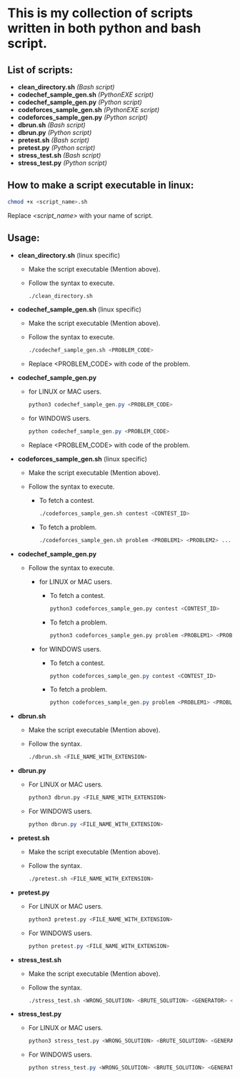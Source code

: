 # This is my collection of scripts written in both python and bash script.

## List of scripts:

- **clean_directory.sh** _(Bash script)_
- **codechef_sample_gen.sh** _(PythonEXE script)_
- **codechef_sample_gen.py** _(Python script)_
- **codeforces_sample_gen.sh** _(PythonEXE script)_
- **codeforces_sample_gen.py** _(Python script)_
- **dbrun.sh** _(Bash script)_
- **dbrun.py** _(Python script)_
- **pretest.sh** _(Bash script)_
- **pretest.py** _(Python script)_
- **stress_test.sh** _(Bash script)_
- **stress_test.py** _(Python script)_

## How to make a script executable in linux:

```bash
chmod +x <script_name>.sh
```

Replace _<script_name>_ with your name of script.

## Usage:

- **clean_directory.sh** (linux specific)

  - Make the script executable (Mention above).
  - Follow the syntax to execute.

    ```bash
    ./clean_directory.sh
    ```

- **codechef_sample_gen.sh** (linux specific)

  - Make the script executable (Mention above).
  - Follow the syntax to execute.

    ```bash
    ./codechef_sample_gen.sh <PROBLEM_CODE>
    ```

  - Replace <PROBLEM_CODE> with code of the problem.

- **codechef_sample_gen.py**

  - for LINUX or MAC users.

    ```powershell
    python3 codechef_sample_gen.py <PROBLEM_CODE>
    ```

  - for WINDOWS users.

    ```powershell
    python codechef_sample_gen.py <PROBLEM_CODE>
    ```

  - Replace <PROBLEM_CODE> with code of the problem.

- **codeforces_sample_gen.sh** (linux specific)

  - Make the script executable (Mention above).
  - Follow the syntax to execute.

    - To fetch a contest.

      ```bash
      ./codeforces_sample_gen.sh contest <CONTEST_ID>
      ```

    - To fetch a problem.

      ```bash
      ./codeforces_sample_gen.sh problem <PROBLEM1> <PROBLEM2> ...
      ```

- **codechef_sample_gen.py**

  - Follow the syntax to execute.

    - for LINUX or MAC users.

      - To fetch a contest.

        ```bash
        python3 codeforces_sample_gen.py contest <CONTEST_ID>
        ```

      - To fetch a problem.

        ```bash
        python3 codeforces_sample_gen.py problem <PROBLEM1> <PROBLEM2> ...
        ```

    - for WINDOWS users.

      - To fetch a contest.

        ```powershell
        python codeforces_sample_gen.py contest <CONTEST_ID>
        ```

      - To fetch a problem.

        ```powershell
        python codeforces_sample_gen.py problem <PROBLEM1> <PROBLEM2> ...
        ```

- **dbrun.sh**

  - Make the script executable (Mention above).
  - Follow the syntax.

    ```bash
    ./dbrun.sh <FILE_NAME_WITH_EXTENSION>
    ```

- **dbrun.py**

  - For LINUX or MAC users.

    ```bash
    python3 dbrun.py <FILE_NAME_WITH_EXTENSION>
    ```

  - For WINDOWS users.

    ```powershell
    python dbrun.py <FILE_NAME_WITH_EXTENSION>
    ```

- **pretest.sh**

  - Make the script executable (Mention above).
  - Follow the syntax.

    ```bash
    ./pretest.sh <FILE_NAME_WITH_EXTENSION>
    ```

- **pretest.py**

  - For LINUX or MAC users.

    ```bash
    python3 pretest.py <FILE_NAME_WITH_EXTENSION>
    ```

  - For WINDOWS users.

    ```powershell
    python pretest.py <FILE_NAME_WITH_EXTENSION>
    ```

- **stress_test.sh**

  - Make the script executable (Mention above).
  - Follow the syntax.

    ```bash
    ./stress_test.sh <WRONG_SOLUTION> <BRUTE_SOLUTION> <GENERATOR> <NUMBER_OF_TESTS>
    ```

- **stress_test.py**

  - For LINUX or MAC users.

    ```bash
    python3 stress_test.py <WRONG_SOLUTION> <BRUTE_SOLUTION> <GENERATOR> <NUMBER_OF_TESTS>
    ```

  - For WINDOWS users.

    ```powershell
    python stress_test.py <WRONG_SOLUTION> <BRUTE_SOLUTION> <GENERATOR> <NUMBER_OF_TESTS>
    ```
